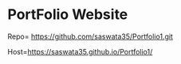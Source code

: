 # PortFolio Website

Repo= https://github.com/saswata35/Portfolio1.git

Host=https://saswata35.github.io/Portfolio1/
